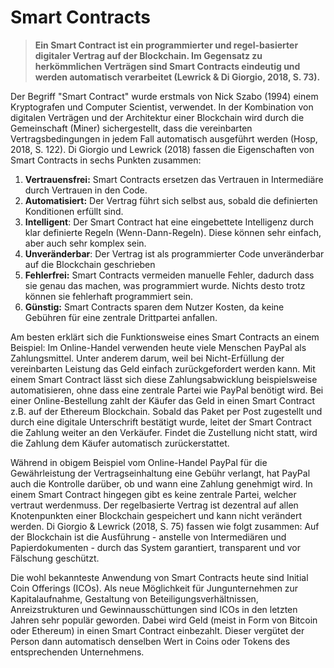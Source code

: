 # Smart Contracts

> **Ein Smart Contract ist ein programmierter und regel-basierter digitaler Vertrag auf der Blockchain. Im Gegensatz zu herkömmlichen Verträgen sind Smart Contracts eindeutig und werden automatisch verarbeitet \(Lewrick & Di Giorgio, 2018, S. 73\).**

Der Begriff "Smart Contract" wurde erstmals von Nick Szabo \(1994\) einem Kryptografen und Computer Scientist, verwendet. In der Kombination von digitalen Verträgen und der Architektur einer Blockchain wird durch die Gemeinschaft \(Miner\) sichergestellt, dass die vereinbarten Vertragsbedingungen in jedem Fall automatisch ausgeführt werden \(Hosp, 2018, S. 122\). Di Giorgio und Lewrick \(2018\) fassen die Eigenschaften von Smart Contracts in sechs Punkten zusammen:

1. **Vertrauensfrei:** Smart Contracts ersetzen das Vertrauen in Intermediäre durch Vertrauen in den Code.
2. **Automatisiert:** Der Vertrag führt sich selbst aus, sobald die definierten Konditionen erfüllt sind.
3. **Intelligent**: Der Smart Contract hat eine eingebettete Intelligenz durch klar definierte Regeln \(Wenn-Dann-Regeln\). Diese können sehr einfach, aber auch sehr komplex sein.
4. **Unveränderbar**: Der Vertrag ist als programmierter Code unveränderbar auf die Blockchain geschrieben
5. **Fehlerfrei:** Smart Contracts vermeiden manuelle Fehler, dadurch dass sie genau das machen, was programmiert wurde. Nichts desto trotz können sie fehlerhaft programmiert sein.
6. **Günstig:** Smart Contracts sparen dem Nutzer Kosten, da keine Gebühren für eine zentrale Drittpartei anfallen.

Am besten erklärt sich die Funktionsweise eines Smart Contracts an einem Beispiel: Im Online-Handel verwenden heute viele Menschen PayPal als Zahlungsmittel. Unter anderem darum, weil bei Nicht-Erfüllung der vereinbarten Leistung das Geld einfach zurückgefordert werden kann. Mit einem Smart Contract lässt sich diese Zahlungsabwicklung beispielsweise automatisieren, ohne dass eine zentrale Partei wie PayPal benötigt wird. Bei einer Online-Bestellung zahlt der Käufer das Geld in einen Smart Contract z.B. auf der Ethereum Blockchain. Sobald das Paket per Post zugestellt und durch eine digitale Unterschrift bestätigt wurde, leitet der Smart Contract die Zahlung weiter an den Verkäufer. Findet die Zustellung nicht statt, wird die Zahlung dem Käufer automatisch zurückerstattet. 

Während in obigem Beispiel vom Online-Handel PayPal für die Gewährleistung der Vertragseinhaltung eine Gebühr verlangt, hat PayPal auch die Kontrolle darüber, ob und wann eine Zahlung genehmigt wird. In einem Smart Contract hingegen gibt es keine zentrale Partei, welcher vertraut werdenmuss. Der regelbasierte Vertrag ist dezentral auf allen Knotenpunkten einer Blockchain gespeichert und kann nicht verändert werden. Di Giorgio & Lewrick \(2018, S. 75\) fassen wie folgt zusammen: Auf der Blockchain ist die Ausführung - anstelle von Intermediären und Papierdokumenten - durch das System garantiert, transparent und vor Fälschung geschützt.

  
Die wohl bekannteste Anwendung von Smart Contracts heute sind Initial Coin Offerings \(ICOs\). Als neue Möglichkeit für Jungunternehmen zur Kapitalaufnahme, Gestaltung von Beteiligungsverhältnissen, Anreizstrukturen und Gewinnausschüttungen sind ICOs in den letzten Jahren sehr populär geworden. Dabei wird Geld \(meist in Form von Bitcoin oder Ethereum\) in einen Smart Contract einbezahlt. Dieser vergütet der Person dann automatisch denselben Wert in Coins oder Tokens des entsprechenden Unternehmens. 


